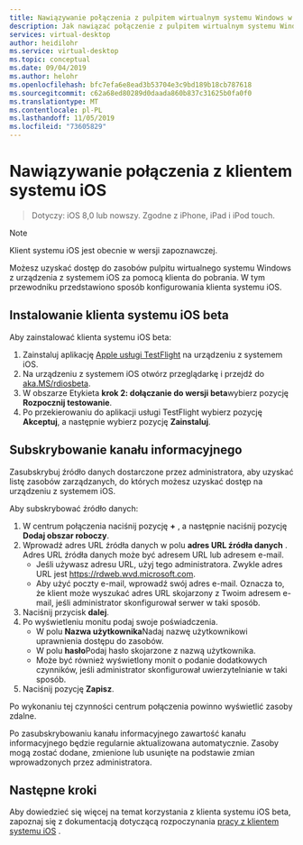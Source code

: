 ```yaml
---
title: Nawiązywanie połączenia z pulpitem wirtualnym systemu Windows w systemie iOS — Azure
description: Jak nawiązać połączenie z pulpitem wirtualnym systemu Windows przy użyciu klienta systemu iOS.
services: virtual-desktop
author: heidilohr
ms.service: virtual-desktop
ms.topic: conceptual
ms.date: 09/04/2019
ms.author: helohr
ms.openlocfilehash: bfc7efa6e8ead3b53704e3c9bd189b18cb787618
ms.sourcegitcommit: c62a68ed80289d0daada860b837c31625b0fa0f0
ms.translationtype: MT
ms.contentlocale: pl-PL
ms.lasthandoff: 11/05/2019
ms.locfileid: "73605829"
---
```

# <a name="connect-with-the-ios-client"></a>Nawiązywanie połączenia z klientem systemu iOS

> Dotyczy: iOS 8,0 lub nowszy. Zgodne z iPhone, iPad i iPod touch.

>[!NOTE]
> Klient systemu iOS jest obecnie w wersji zapoznawczej.

Możesz uzyskać dostęp do zasobów pulpitu wirtualnego systemu Windows z urządzenia z systemem iOS za pomocą klienta do pobrania. W tym przewodniku przedstawiono sposób konfigurowania klienta systemu iOS.

## <a name="install-the-ios-beta-client"></a>Instalowanie klienta systemu iOS beta
Aby zainstalować klienta systemu iOS beta:

1. Zainstaluj aplikację [Apple usługi TestFlight](https://apps.apple.com/us/app/testflight/id899247664) na urządzeniu z systemem iOS.
2. Na urządzeniu z systemem iOS otwórz przeglądarkę i przejdź do [aka.MS/rdiosbeta](https://aka.ms/rdiosbeta).
3. W obszarze Etykieta **krok 2: dołączanie do wersji beta**wybierz pozycję **Rozpocznij testowanie**.
4. Po przekierowaniu do aplikacji usługi TestFlight wybierz pozycję **Akceptuj**, a następnie wybierz pozycję **Zainstaluj**.

## <a name="subscribe-to-a-feed"></a>Subskrybowanie kanału informacyjnego

Zasubskrybuj źródło danych dostarczone przez administratora, aby uzyskać listę zasobów zarządzanych, do których możesz uzyskać dostęp na urządzeniu z systemem iOS.

Aby subskrybować źródło danych:

1. W centrum połączenia naciśnij pozycję **+** , a następnie naciśnij pozycję **Dodaj obszar roboczy**.
2. Wprowadź adres URL źródła danych w polu **adres URL źródła danych** . Adres URL źródła danych może być adresem URL lub adresem e-mail.
   - Jeśli używasz adresu URL, użyj tego administratora. Zwykle adres URL jest <https://rdweb.wvd.microsoft.com>.
   - Aby użyć poczty e-mail, wprowadź swój adres e-mail. Oznacza to, że klient może wyszukać adres URL skojarzony z Twoim adresem e-mail, jeśli administrator skonfigurował serwer w taki sposób.
3. Naciśnij przycisk **dalej**.
4. Po wyświetleniu monitu podaj swoje poświadczenia.
   - W polu **Nazwa użytkownika**Nadaj nazwę użytkownikowi uprawnienia dostępu do zasobów.
   - W polu **hasło**Podaj hasło skojarzone z nazwą użytkownika.
   - Może być również wyświetlony monit o podanie dodatkowych czynników, jeśli administrator skonfigurował uwierzytelnianie w taki sposób.
5. Naciśnij pozycję **Zapisz**.

Po wykonaniu tej czynności centrum połączenia powinno wyświetlić zasoby zdalne.

Po zasubskrybowaniu kanału informacyjnego zawartość kanału informacyjnego będzie regularnie aktualizowana automatycznie. Zasoby mogą zostać dodane, zmienione lub usunięte na podstawie zmian wprowadzonych przez administratora.

## <a name="next-steps"></a>Następne kroki

Aby dowiedzieć się więcej na temat korzystania z klienta systemu iOS beta, zapoznaj się z dokumentacją dotyczącą rozpoczynania [pracy z klientem systemu iOS](https://docs.microsoft.com/windows-server/remote/remote-desktop-services/clients/remote-desktop-ios) .
